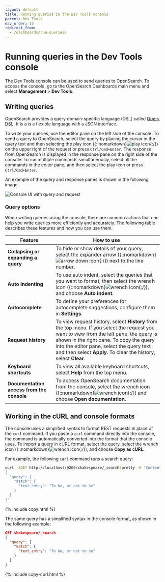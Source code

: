 ```yaml
---
layout: default
title: Running queries in the Dev Tools console
parent: Dev Tools
nav_order: 10
redirect_from:
  - /dashboards/run-queries/
---
```


# Running queries in the Dev Tools console

The Dev Tools console can be used to send queries to OpenSearch. To access the console, go to the OpenSearch Dashboards main menu and select **Management** > **Dev Tools**.
## Writing queries

OpenSearch provides a query domain-specific language (DSL) called [Query DSL]({{site.url}}{{site.baseurl}}/opensearch/query-dsl/). It is a is a flexible language with a JSON interface. 

To write your queries, use the editor pane on the left side of the console. To send a query to OpenSearch, select the query by placing the cursor in the query text and then selecting the play icon ({::nomarkdown}<img src="{{site.url}}{{site.baseurl}}/images/icons/play-icon.png" class="inline-icon" alt="play icon"/>{:/}) on the upper right of the request or press `Ctrl/Cmd+Enter`. The response from OpenSearch is displayed in the response pane on the right side of the console. To run multiple commands simultaneously, select all the commands in the editor pane, and then select the play icon or press `Ctrl/Cmd+Enter`. 

An example of the query and response panes is shown in the following image.

<img src="{{site.url}}{{site.baseurl}}/images/dashboards/query-request-ui.png" alt="Console UI with query and request">

### Query options 

When writing queries using the console, there are common actions that can help you write queries more efficiently and accurately. The following table describes these features and how you can use them.

Feature | How to use |
--------|------------|
**Collapsing or expanding a query** | To hide or show details of your query, select the expander arrow ({::nomarkdown}<img src="{{site.url}}{{site.baseurl}}/images/icons/arrow-down-icon.png" class="inline-icon" alt="arrow down icon"/>{:/}) next to the line number. |
**Auto indenting** | To use auto indent, select the queries that you want to format, then select the wrench icon ({::nomarkdown}<img src="{{site.url}}{{site.baseurl}}/images/icons/wrench-icon.png" class="inline-icon" alt="wrench icon"/>{:/}), and choose **Auto indent**. |
**Autocomplete** | To define your preferences for autocomplete suggestions, configure them in **Settings**. |
**Request history** | To view request history, select **History** from the top menu. If you select the request you want to view from the left pane, the query is shown in the right pane. To copy the query into the editor pane, select the query text and then select **Apply**. To clear the history, select **Clear**. |
**Keyboard shortcuts** | To view all available keyboard shortcuts, select **Help** from the top menu. |
**Documentation access from the console** | To access OpenSearch documentation from the console, select the wrench icon ({::nomarkdown}<img src="{{site.url}}{{site.baseurl}}/images/icons/wrench-icon.png" class="inline-icon" alt="wrench icon"/>{:/}) and choose **Open documentation**. |

## Working in the cURL and console formats

The console uses a simplified syntax to format REST requests in place of the `curl` command. If you paste a `curl` command directly into the console, the command is automatically converted into the format that the console uses. To import a query in cURL format, select the query, select the wrench icon ({::nomarkdown}<img src="{{site.url}}{{site.baseurl}}/images/icons/wrench-icon.png" class="inline-icon" alt="wrench icon"/>{:/}), and choose **Copy as cURL**. 

For example, the following `curl` command runs a search query:

```bash
curl -XGET http://localhost:9200/shakespeare/_search?pretty -H 'Content-Type: application/json' -d'
{
  "query": {
    "match": {
      "text_entry": "To be, or not to be"
    }
  }
}'
```
{% include copy.html %}

The same query has a simplified syntax in the console format, as shown in the following example:

```json
GET shakespeare/_search
{
  "query": {
    "match": {
      "text_entry": "To be, or not to be"
    }
  }
}
```
{% include copy-curl.html %}
